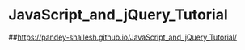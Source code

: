 # JavaScript_and_jQuery_Tutorial
##https://pandey-shailesh.github.io/JavaScript_and_jQuery_Tutorial/
